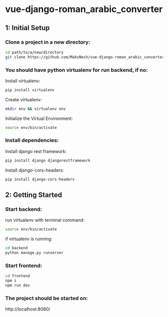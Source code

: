 # vue-django-roman_arabic_converter

## 1: Initial Setup

### Clone a project in a new directory:
```bash
cd path/to/a/new/directory
git clone https://github.com/MaksNech/vue-django-roman_arabic_converter.git
```

### You should have python virtualenv for run backend, if no:
Install virtualenv:
```bash
pip install virtualenv
```
Create virtualenv:
```bash
mkdir env && virtualenv env
```
Initialize the Virtual Environment:
```bash
source env/bin/activate
```

### Install dependencies:
Install django rest framework: 
```bash
pip install django djangorestframework
```
Install django-cors-headers:
```bash
pip install django-cors-headers
```


## 2: Getting Started

### Start backend:
run virtualenv with terminal command:
```bash
source env/bin/activate
```
if virtualenv is running:
```bash
cd backend
python manage.py runserver
```

### Start frontend:
```bash
cd frontend
npm i
npm run dev
```
### The project should be started on:
http://localhost:8080/
